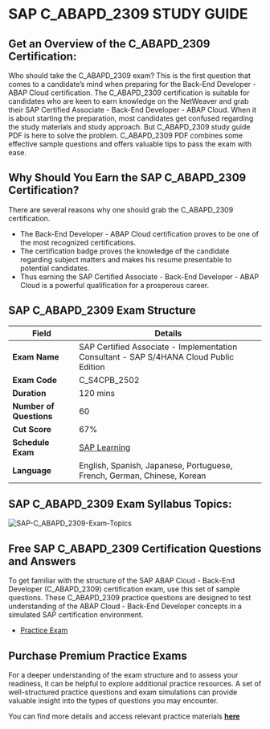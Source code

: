 # SAP C_ABAPD_2309 STUDY GUIDE
## Get an Overview of the C_ABAPD_2309 Certification:
Who should take the C_ABAPD_2309 exam? This is the first question that comes to a candidate’s mind when preparing for the Back-End Developer - ABAP Cloud certification. The C_ABAPD_2309 certification is suitable for candidates who are
keen to earn knowledge on the NetWeaver and grab their SAP Certified Associate - Back-End Developer - ABAP Cloud. When it is about starting the preparation, most candidates get confused regarding the study materials and study approach. But C_ABAPD_2309 study guide PDF is here to solve the problem. C_ABAPD_2309 PDF combines some effective sample questions and offers valuable tips to pass the exam with ease.
## Why Should You Earn the SAP C_ABAPD_2309 Certification?
There are several reasons why one should grab the C_ABAPD_2309 certification.
- The Back-End Developer - ABAP Cloud certification proves to be one of the most recognized certifications.
- The certification badge proves the knowledge of the candidate regarding subject matters and makes his resume presentable to potential candidates.
- Thus earning the SAP Certified Associate - Back-End Developer - ABAP Cloud is a powerful qualification for a prosperous career.

## SAP C_ABAPD_2309 Exam Structure
| **Field**                | **Details**                                                                                                                                     |
|--------------------------|--------------------------------------------------------------------------------------------------------------------------------------------------|
| **Exam Name**            | SAP Certified Associate - Implementation Consultant - SAP S/4HANA Cloud Public Edition                                                         |
| **Exam Code**            | C_S4CPB_2502                                                                                                                                       |                                                                                                                                     |
| **Duration**             | 120 mins                                                                                                                                       |
| **Number of Questions**  | 60                                                                                                                                              |
| **Cut Score**            | 67%                                                                                                                                             |
| **Schedule Exam**        | [SAP Learning](https://learning.sap.com)
| **Language**             | English, Spanish, Japanese, Portuguese, French, German, Chinese, Korean

## SAP C_ABAPD_2309 Exam Syllabus Topics:
![SAP-C_ABAPD_2309-Exam-Topics](https://github.com/user-attachments/assets/6124eba9-ea73-4d8e-a22d-d3a930577ee3)

## Free SAP C_ABAPD_2309 Certification Questions and Answers
To get familiar with the structure of the SAP ABAP Cloud - Back-End Developer (C_ABAPD_2309) certification exam, use this set of sample questions. These C_ABAPD_2309 practice questions are designed to test understanding of the ABAP Cloud - Back-End Developer concepts in a simulated SAP certification environment.

- [Practice Exam](./practice-exam.md)

## Purchase Premium Practice Exams
For a deeper understanding of the exam structure and to assess your readiness, it can be helpful to explore additional practice resources. A set of well-structured practice questions and exam simulations can provide valuable insight into the types of questions you may encounter.

You can find more details and access relevant practice materials **[here](https://www.erpprep.com/sap-cloud-solutions/c-abapd-2309-sap-abap-cloud-back-end-developer)**
